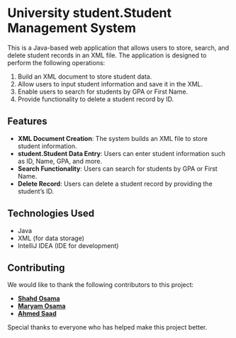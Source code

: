 # University student.Student Management System

This is a Java-based web application that allows users to store, search, and delete student records in an XML file. The application is designed to perform the following operations:

1. Build an XML document to store student data.
2. Allow users to input student information and save it in the XML.
3. Enable users to search for students by GPA or First Name.
4. Provide functionality to delete a student record by ID.

## Features

- **XML Document Creation**: The system builds an XML file to store student information.
- **student.Student Data Entry**: Users can enter student information such as ID, Name, GPA, and more.
- **Search Functionality**: Users can search for students by GPA or First Name.
- **Delete Record**: Users can delete a student record by providing the student’s ID.
  
## Technologies Used

- Java
- XML (for data storage)
- IntelliJ IDEA (IDE for development)

## Contributing

We would like to thank the following contributors to this project:

- [**Shahd Osama**](https://github.com/shahdosama10)
- [**Maryam Osama**](https://github.com/maryamosama33)
- [**Ahmed Saad**](https://github.com/ahmedsaad123456)

Special thanks to everyone who has helped make this project better.
